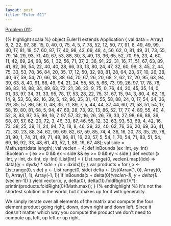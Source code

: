 ```yaml
---
layout: post
title: "Euler 011"
---
```


[Problem 011]\:

{% highlight scala %}
object Euler11 extends Application {
  val data = Array(
     8,  2, 22, 97, 38, 15,  0, 40,  0, 75,  4,  5,  7, 78, 52, 12, 50, 77, 91,  8,
    49, 49, 99, 40, 17, 81, 18, 57, 60, 87, 17, 40, 98, 43, 69, 48,  4, 56, 62,  0,
    81, 49, 31, 73, 55, 79, 14, 29, 93, 71, 40, 67, 53, 88, 30,  3, 49, 13, 36, 65,
    52, 70, 95, 23,  4, 60, 11, 42, 69, 24, 68, 56,  1, 32, 56, 71, 37,  2, 36, 91,
    22, 31, 16, 71, 51, 67, 63, 89, 41, 92, 36, 54, 22, 40, 40, 28, 66, 33, 13, 80,
    24, 47, 32, 60, 99,  3, 45,  2, 44, 75, 33, 53, 78, 36, 84, 20, 35, 17, 12, 50,
    32, 98, 81, 28, 64, 23, 67, 10, 26, 38, 40, 67, 59, 54, 70, 66, 18, 38, 64, 70,
    67, 26, 20, 68,  2, 62, 12, 20, 95, 63, 94, 39, 63,  8, 40, 91, 66, 49, 94, 21,
    24, 55, 58,  5, 66, 73, 99, 26, 97, 17, 78, 78, 96, 83, 14, 88, 34, 89, 63, 72,
    21, 36, 23,  9, 75,  0, 76, 44, 20, 45, 35, 14,  0, 61, 33, 97, 34, 31, 33, 95,
    78, 17, 53, 28, 22, 75, 31, 67, 15, 94,  3, 80,  4, 62, 16, 14,  9, 53, 56, 92,
    16, 39,  5, 42, 96, 35, 31, 47, 55, 58, 88, 24,  0, 17, 54, 24, 36, 29, 85, 57,
    86, 56,  0, 48, 35, 71, 89,  7,  5, 44, 44, 37, 44, 60, 21, 58, 51, 54, 17, 58,
    19, 80, 81, 68,  5, 94, 47, 69, 28, 73, 92, 13, 86, 52, 17, 77,  4, 89, 55, 40,
     4, 52,  8, 83, 97, 35, 99, 16,  7, 97, 57, 32, 16, 26, 26, 79, 33, 27, 98, 66,
    88, 36, 68, 87, 57, 62, 20, 72,  3, 46, 33, 67, 46, 55, 12, 32, 63, 93, 53, 69,
     4, 42, 16, 73, 38, 25, 39, 11, 24, 94, 72, 18,  8, 46, 29, 32, 40, 62, 76, 36,
    20, 69, 36, 41, 72, 30, 23, 88, 34, 62, 99, 69, 82, 67, 59, 85, 74,  4, 36, 16,
    20, 73, 35, 29, 78, 31, 90,  1, 74, 31, 49, 71, 48, 86, 81, 16, 23, 57,  5, 54,
     1, 70, 54, 71, 83, 51, 54, 69, 16, 92, 33, 48, 61, 43, 52,  1, 89, 19, 67, 48);
  val side = Math.sqrt(data.length);
  val veclen = 4;
  def inBounds (ex :Int, ey :Int) :Boolean = {
    ex >= 0 && ex < side && ey >= 0 && ey < side
  }
  def vector (x :Int, y :Int, dx :Int, dy :Int) :List[Int] = {
    List.range(0, veclen).map((idx) => data((y + dy*idx) * side + (x + dx*idx)));
  }
  var products = for {
    x <- List.range(0, side)
    y <- List.range(0, side)
    delta <- List(Array(1, 0), Array(0, 1), Array(1, 1), Array(-1, 1))
    if inBounds(x + delta(0)*(veclen-1), y + delta(1)*(veclen-1))
  } yield vector(x, y, delta(0), delta(1)).foldRight(1)(_*_);
  println(products.foldRight(0)(Math.max));
}
{% endhighlight %}
It's not the shortest solution in the world, but it makes up for it with generality.

We simply iterate over all elements of the matrix and compute the four element product going right, down, down right and down left. Since it doesn't matter which way you compute the product we don't need to compute up, left, up left or up right.



[Problem 011]: http://projecteuler.net/index.php?section=problems&id=11

